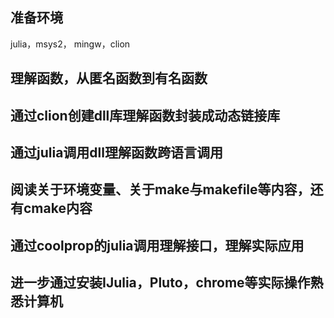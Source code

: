 
## 准备环境

julia，msys2， mingw，clion

## 理解函数，从匿名函数到有名函数

## 通过clion创建dll库理解函数封装成动态链接库

## 通过julia调用dll理解函数跨语言调用

## 阅读关于环境变量、关于make与makefile等内容，还有cmake内容

## 通过coolprop的julia调用理解接口，理解实际应用

## 进一步通过安装IJulia，Pluto，chrome等实际操作熟悉计算机


